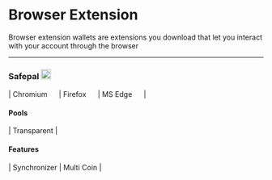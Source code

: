 # Browser Extension


Browser extension wallets are extensions you download that let you interact with your account through the browser

---

### Safepal [<img src="https://raw.githubusercontent.com/FortAwesome/Font-Awesome/6.x/svgs/solid/arrow-up-right-from-square.svg" width="20" height="20">](https://www.safepal.com/)
| Chromium [<img src="https://raw.githubusercontent.com/FortAwesome/Font-Awesome/6.x/svgs/solid/square-arrow-up-right.svg" width="15" height="15">](https://chrome.google.com/webstore/detail/safepal-extension-wallet/lgmpcpglpngdoalbgeoldeajfclnhafa) | Firefox [<img src="https://raw.githubusercontent.com/FortAwesome/Font-Awesome/6.x/svgs/solid/square-arrow-up-right.svg" width="15" height="15">](https://addons.mozilla.org/en-US/firefox/addon/safepal-extension-wallet/) | MS Edge [<img src="https://raw.githubusercontent.com/FortAwesome/Font-Awesome/6.x/svgs/solid/square-arrow-up-right.svg" width="15" height="15">](https://microsoftedge.microsoft.com/addons/detail/safepal-extension-wallet/apenkfbbpmhihehmihndmmcdanacolnh) |

#### Pools
| Transparent |

#### Features
| Synchronizer | Multi Coin |

